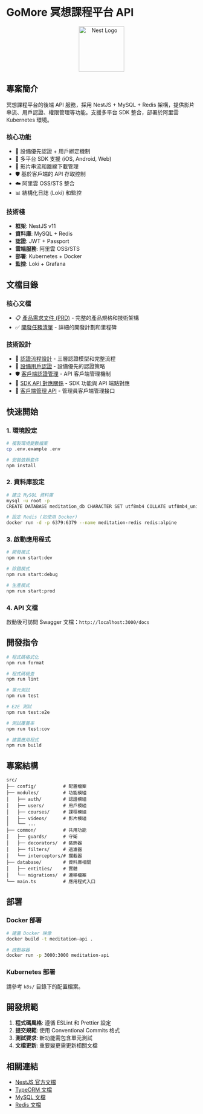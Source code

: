 # GoMore 冥想課程平台 API

<p align="center">
  <a href="http://nestjs.com/" target="blank"><img src="https://nestjs.com/img/logo-small.svg" width="120" alt="Nest Logo" /></a>
</p>

## 專案簡介

冥想課程平台的後端 API 服務，採用 NestJS + MySQL + Redis 架構，提供影片串流、用戶認證、權限管理等功能。支援多平台 SDK 整合，部署於阿里雲 Kubernetes 環境。

### 核心功能
- 🔐 設備優先認證 + 用戶綁定機制
- 📱 多平台 SDK 支援 (iOS, Android, Web)
- 🎥 影片串流和離線下載管理
- 🛡️ 基於客戶端的 API 存取控制
- ☁️ 阿里雲 OSS/STS 整合
- 📊 結構化日誌 (Loki) 和監控

### 技術棧
- **框架**: NestJS v11
- **資料庫**: MySQL + Redis
- **認證**: JWT + Passport
- **雲端服務**: 阿里雲 OSS/STS
- **部署**: Kubernetes + Docker
- **監控**: Loki + Grafana

## 文檔目錄

### 核心文檔
- 📋 [產品需求文件 (PRD)](./docs/meditation_platform_prd.md) - 完整的產品規格和技術架構
- ✅ [開發任務清單](./docs/tasks.md) - 詳細的開發計劃和里程碑

### 技術設計
- 🔐 [認證流程設計](./docs/authentication-flow.md) - 三層認證模型和完整流程
- 📱 [設備用戶認證](./docs/device-user-auth.md) - 設備優先的認證策略
- 🛡️ [客戶端認證管理](./docs/client-authentication.md) - API 客戶端管理機制
- 🔗 [SDK API 對應關係](./docs/sdk-api-mapping.md) - SDK 功能與 API 端點對應
- 👑 [客戶端管理 API](./docs/client-management-api.md) - 管理員客戶端管理接口

## 快速開始

### 1. 環境設定

```bash
# 複製環境變數檔案
cp .env.example .env

# 安裝依賴套件
npm install
```

### 2. 資料庫設定

```bash
# 建立 MySQL 資料庫
mysql -u root -p
CREATE DATABASE meditation_db CHARACTER SET utf8mb4 COLLATE utf8mb4_unicode_ci;

# 設定 Redis (如使用 Docker)
docker run -d -p 6379:6379 --name meditation-redis redis:alpine
```

### 3. 啟動應用程式

```bash
# 開發模式
npm run start:dev

# 除錯模式
npm run start:debug

# 生產模式
npm run start:prod
```

### 4. API 文檔
啟動後可訪問 Swagger 文檔：`http://localhost:3000/docs`

## 開發指令

```bash
# 程式碼格式化
npm run format

# 程式碼檢查
npm run lint

# 單元測試
npm run test

# E2E 測試
npm run test:e2e

# 測試覆蓋率
npm run test:cov

# 建置應用程式
npm run build
```

## 專案結構

```
src/
├── config/          # 配置檔案
├── modules/         # 功能模組
│   ├── auth/        # 認證模組
│   ├── users/       # 用戶模組
│   ├── courses/     # 課程模組
│   ├── videos/      # 影片模組
│   └── ...
├── common/          # 共用功能
│   ├── guards/      # 守衛
│   ├── decorators/  # 裝飾器
│   ├── filters/     # 過濾器
│   └── interceptors/# 攔截器
├── database/        # 資料庫相關
│   ├── entities/    # 實體
│   └── migrations/  # 遷移檔案
└── main.ts          # 應用程式入口
```

## 部署

### Docker 部署
```bash
# 建置 Docker 映像
docker build -t meditation-api .

# 啟動容器
docker run -p 3000:3000 meditation-api
```

### Kubernetes 部署
請參考 `k8s/` 目錄下的配置檔案。

## 開發規範

1. **程式碼風格**: 遵循 ESLint 和 Prettier 設定
2. **提交規範**: 使用 Conventional Commits 格式
3. **測試要求**: 新功能需包含單元測試
4. **文檔更新**: 重要變更需更新相關文檔

## 相關連結

- [NestJS 官方文檔](https://docs.nestjs.com)
- [TypeORM 文檔](https://typeorm.io/)
- [MySQL 文檔](https://dev.mysql.com/doc/)
- [Redis 文檔](https://redis.io/documentation)

